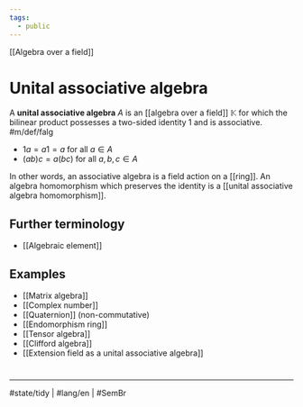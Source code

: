 ```yaml
---
tags:
  - public
---
```

[[Algebra over a field]]
# Unital associative algebra

A **unital associative algebra** $A$ is an [[algebra over a field]] $\mathbb{K}$ for which the bilinear product possesses a two-sided identity $1$ and is associative. #m/def/falg 
- $1 a = a 1 = a$ for all $a \in A$
- $(ab)c = a(bc)$ for all $a,b,c \in A$

In other words, an associative algebra is a field action on a [[ring]].
An algebra homomorphism which preserves the identity is a [[unital associative algebra homomorphism]].

## Further terminology

 - [[Algebraic element]]

## Examples

- [[Matrix algebra]]
- [[Complex number]]
- [[Quaternion]] (non-commutative)
- [[Endomorphism ring]]
- [[Tensor algebra]]
- [[Clifford algebra]]
- [[Extension field as a unital associative algebra]]

#
---
#state/tidy | #lang/en | #SemBr 